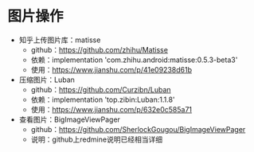 # 图片操作

- 知乎上传图片库：matisse
  - github：https://github.com/zhihu/Matisse
  - 依赖：implementation 'com.zhihu.android:matisse:0.5.3-beta3'
  - 使用：https://www.jianshu.com/p/41e09238d61b
- 压缩图片：Luban
  - github：https://github.com/Curzibn/Luban
  - 依赖：implementation 'top.zibin:Luban:1.1.8'
  - 使用：https://www.jianshu.com/p/632e0c585a71
- 查看图片：BigImageViewPager
  - github：https://github.com/SherlockGougou/BigImageViewPager
  - 说明：github上redmine说明已经相当详细